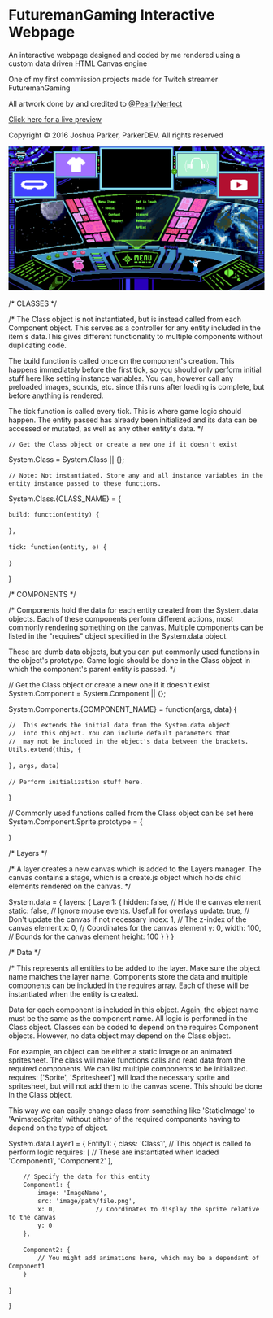 # FuturemanGaming Interactive Webpage
An interactive webpage designed and coded by me rendered using a custom data driven HTML Canvas engine

One of my first commission projects made for Twitch streamer FuturemanGaming

All artwork done by and credited to [@PearIyNerfect](https://twitter.com/peariynerfect)

[Click here for a live preview](http://35.206.95.106/fmg-custom-website/)

Copyright © 2016 Joshua Parker, ParkerDEV. All rights reserved

![Screen shot of the app](render-040120_164010.png)

/* CLASSES */

/* The Class object is not instantiated, but is instead called from each Component object. This serves as a controller for any entity included in the item's data.This gives different functionality to multiple components without duplicating code.

The build function is called once on the component's creation. This happens immediately before the first tick, so you should only perform initial stuff here like setting instance variables. You can, however call any preloaded images, sounds, etc. since this runs after loading is complete, but before anything is rendered.

The tick function is called every tick. This is where game logic should happen. The entity passed has already been initialized and its data can be accessed or mutated, as well as any other entity's data. */


	// Get the Class object or create a new one if it doesn't exist
System.Class = System.Class || {};

	// Note: Not instantiated. Store any and all instance variables in the
  	entity instance passed to these functions.
System.Class.{CLASS_NAME} = {

	build: function(entity) {
		
	},

	tick: function(entity, e) {
		
	}

}



/* COMPONENTS */

/* Components hold the data for each entity created from the System.data objects.
Each of these components perform different actions, most commonly rendering something on the canvas. Multiple components can be listed in the "requires" object specified in the System.data object.

These are dumb data objects, but you can put commonly used functions in the object's prototype. Game logic should be done in the Class object in which the component's parent entity is passed. */


// Get the Class object or create a new one if it doesn't exist
System.Component = System.Component || {};

System.Components.{COMPONENT_NAME} = function(args, data) {
	
	//	This extends the initial data from the System.data object
	//	into this object. You can include default parameters that
	//	may not be included in the object's data between the brackets.
	Utils.extend(this, {

	}, args, data)

	// Perform initialization stuff here.
}

// Commonly used functions called from the Class object can be set here
System.Component.Sprite.prototype = {
	
}



/* Layers */

/* A layer creates a new canvas which is added to the Layers manager.
The canvas contains a stage, which is a create.js object which holds child elements rendered on the canvas. */

System.data = {
	layers: {
		Layer1: {
			hidden: false,	// Hide the canvas element
			static: false,	// Ignore mouse events. Usefull for overlays
			update: true,	// Don't update the canvas if not necessary
			index: 1,		// The z-index of the canvas element
			x: 0,			// Coordinates for the canvas element
			y: 0,
			width: 100,		// Bounds for the canvas element
			height: 100
		}
	}
}



/* Data */

/* This represents all entities to be added to the layer. Make sure the object name matches the layer name. Components store the data and multiple components can be included in the requires array. Each of these will be instantiated when the entity is created.

Data for each component is included in this object. Again, the object name must be the same as the component name. All logic is performed in the Class object. Classes can be coded to depend on the requires Component objects. However, no data object may depend on the Class object.

For example, an object can be either a static image or an animated spritesheet. The class will make functions calls and read data from the required components. We can list multiple components to be initialized. requires: ['Sprite', 'Spritesheet'] will load the necessary sprite and spritesheet, but will not add them to the canvas scene. This should be done in the Class object.

This way we can easily change class from something like 'StaticImage' to 'AnimatedSprite' without either of the required components having to depend on the type of object.

System.data.Layer1 = {
	Entity1: {
		class: 'Class1',	// This object is called to perform logic
		requires: [			// These are instantiated when loaded
			'Component1',
			'Component2'
		], 

		// Specify the data for this entity
		Component1: {
			image: 'ImageName',
			src: 'image/path/file.png',
			x: 0,			// Coordinates to display the sprite relative to the canvas
			y: 0
		},

		Component2: {
			// You might add animations here, which may be a dependant of Component1
		}

	}
}
